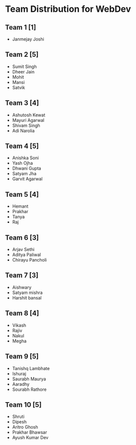# Team Distribution for WebDev

## Team 1 [1]
* Janmejay Joshi

## Team 2 [5]
* Sumit Singh
* Dheer Jain
* Mohit 
* Mansi
* Satvik

## Team 3 [4]
* Ashutosh Kewat
* Mayuri Agarwal
* Shivam Singh
* Adi Narolia

## Team 4 [5]
* Anishka Soni 
* Yash Ojha 
* Dhwani Gupta
* Satyam Jha
* Garvit Agarwal

## Team 5 [4]
* Hemant
* Prakhar
* Tanya
* Raj

## Team 6 [3]
* Arjav Sethi
* Aditya Paliwal
* Chirayu Pancholi

## Team 7 [3]
* Aishwary
* Satyam mishra
* Harshit bansal

## Team 8 [4]
* Vikash
* Rajiv
* Nakul
* Megha

## Team 9 [5]
* Tanishq Lambhate
* Ishuraj
* Saurabh Maurya
* Aaradhy
* Sourabh Rathore

## Team 10 [5]
* Shruti
* Dipesh
* Aritro Ghosh
* Prakhar Bhawsar
* Ayush Kumar Dev
